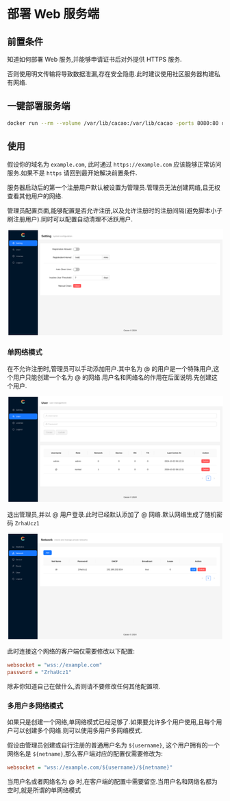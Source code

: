 # 部署 Web 服务端

## 前置条件

知道如何部署 Web 服务,并能够申请证书后对外提供 HTTPS 服务.

否则使用明文传输将导致数据泄漏,存在安全隐患.此时建议使用社区服务器构建私有网络.

## 一键部署服务端

```bash
docker run --rm --volume /var/lib/cacao:/var/lib/cacao -ports 8080:80 docker.io/lanthora/cacao:latest
```

## 使用

假设你的域名为 `example.com`, 此时通过 `https://example.com` 应该能够正常访问服务.如果不是 `https` 请回到最开始解决前置条件.

服务器启动后的第一个注册用户默认被设置为管理员.管理员无法创建网络,且无权查看其他用户的网络.

管理员配置页面,能够配置是否允许注册,以及允许注册时的注册间隔(避免脚本小子刷注册用户).同时可以配置自动清理不活跃用户.

![](images/cacao-admin-setting.png)

### 单网络模式

在不允许注册时,管理员可以手动添加用户.其中名为 @ 的用户是一个特殊用户,这个用户只能创建一个名为 @ 的网络.用户名和网络名的作用在后面说明.先创建这个用户.

![](images/cacao-admin-user.png)

退出管理员,并以 @ 用户登录.此时已经默认添加了 @ 网络.默认网络生成了随机密码 `ZrhaUcz1`

![](images/cacao-network.png)

此时连接这个网络的客户端仅需要修改以下配置:

```cfg
websocket = "wss://example.com"
password = "ZrhaUcz1"
```

除非你知道自己在做什么,否则请不要修改任何其他配置项.

### 多用户多网络模式

如果只是创建一个网络,单网络模式已经足够了.如果要允许多个用户使用,且每个用户可以创建多个网络.则可以使用多用户多网络模式.

假设由管理员创建或自行注册的普通用户名为 `${username}`, 这个用户拥有的一个网络名是 `${netname}`,那么客户端对应的配置仅需要修改为:

```cfg
websocket = "wss://example.com/${username}/${netname}"
```

当用户名或者网络名为 @ 时,在客户端的配置中需要留空.当用户名和网络名都为空时,就是所谓的单网络模式
